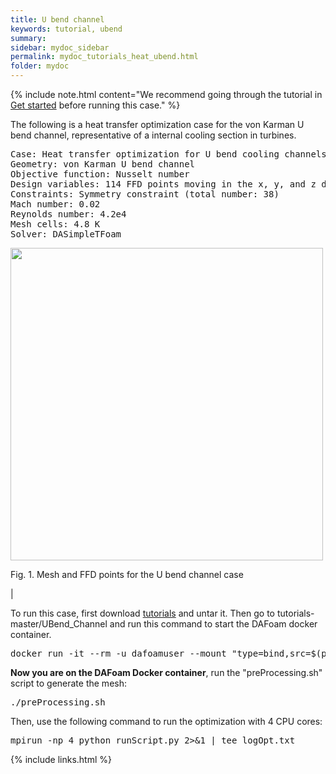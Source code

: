 ```yaml
---
title: U bend channel
keywords: tutorial, ubend
summary: 
sidebar: mydoc_sidebar
permalink: mydoc_tutorials_heat_ubend.html
folder: mydoc
---
```


{% include note.html content="We recommend going through the tutorial in [Get started](mydoc_get_started_download_docker.html) before running this case." %}

The following is a heat transfer optimization case for the von Karman U bend channel, representative of a internal cooling section in turbines.

<pre>
Case: Heat transfer optimization for U bend cooling channels
Geometry: von Karman U bend channel
Objective function: Nusselt number
Design variables: 114 FFD points moving in the x, y, and z directions
Constraints: Symmetry constraint (total number: 38)
Mach number: 0.02
Reynolds number: 4.2e4
Mesh cells: 4.8 K
Solver: DASimpleTFoam
</pre>

<img src="{{ site.url }}{{ site.baseurl }}/images/tutorials/UBend_FFD.png" width="500" />

Fig. 1. Mesh and FFD points for the U bend channel case

|

To run this case, first download [tutorials](https://github.com/DAFoam/tutorials/archive/master.tar.gz) and untar it. Then go to tutorials-master/UBend_Channel and run this command to start the DAFoam docker container.

<pre>
docker run -it --rm -u dafoamuser --mount "type=bind,src=$(pwd),target=/home/dafoamuser/mount" -w /home/dafoamuser/mount dafoam/opt-packages:{{ site.latest_version }} bash
</pre>

**Now you are on the DAFoam Docker container**, run the "preProcessing.sh" script to generate the mesh:

<pre>
./preProcessing.sh
</pre>

Then, use the following command to run the optimization with 4 CPU cores:

<pre>
mpirun -np 4 python runScript.py 2>&1 | tee logOpt.txt
</pre>

{% include links.html %}
